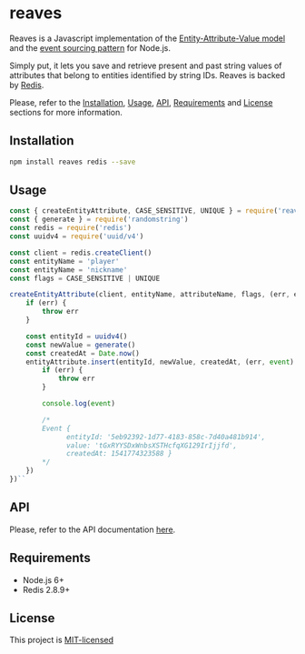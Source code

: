 # reaves

Reaves is a Javascript implementation of the
[Entity-Attribute-Value model](https://en.wikipedia.org/wiki/Entity%E2%80%93attribute%E2%80%93value_model) and
the [event sourcing pattern](https://martinfowler.com/eaaDev/EventSourcing.html) for Node.js.

Simply put, it lets you save and retrieve present and past string values of attributes that
belong to entities identified by string IDs. Reaves is backed by [Redis](https://redis.io).

Please, refer to the [Installation](#installation), [Usage](#usage), [API](#api),
[Requirements](#requirements) and [License](#license) sections for more information.

## Installation <a name="installation"></a>

```bash
npm install reaves redis --save
```

## Usage <a name="usage"></a>

```javascript
const { createEntityAttribute, CASE_SENSITIVE, UNIQUE } = require('reaves')
const { generate } = require('randomstring')
const redis = require('redis')
const uuidv4 = require('uuid/v4')

const client = redis.createClient()
const entityName = 'player'
const entityName = 'nickname'
const flags = CASE_SENSITIVE | UNIQUE

createEntityAttribute(client, entityName, attributeName, flags, (err, entityAttribute) => {
    if (err) {
        throw err
    }

    const entityId = uuidv4()
    const newValue = generate()
    const createdAt = Date.now()
    entityAttribute.insert(entityId, newValue, createdAt, (err, event) => {
        if (err) {
            throw err
        }

        console.log(event)

        /*
        Event {
              entityId: '5eb92392-1d77-4183-858c-7d40a481b914',
              value: 'tGxRYYSDxWnbsXSTHcfqXG129IrIjjfd',
              createdAt: 1541774323588 }    
        */
    })
})``
```

## API

Please, refer to the API documentation [here](https://adriano-di-giovanni.github.io/reaves/).

## Requirements <a name="requirements"></a>

* Node.js 6+
* Redis 2.8.9+

## License <a name="license"></a>

This project is [MIT-licensed](LICENSE)
